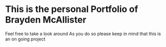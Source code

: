 # This is the personal Portfolio of  Brayden McAllister
Feel free to take a look around
As you do so please keep in mind that this is an on going project
